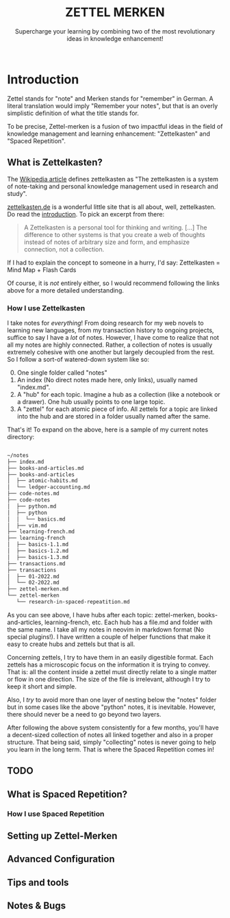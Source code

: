 <br />
<h1 align="center">ZETTEL MERKEN</h1>
<p align="center">Supercharge your learning by combining two of the most revolutionary ideas in knowledge enhancement!</p>
<br />

# Introduction

Zettel stands for "note" and Merken stands for "remember" in German. A literal translation would imply "Remember your notes", but that is an overly simplistic definition of what the title stands for.

To be precise, Zettel-merken is a fusion of two impactful ideas in the field of knowledge management and learning enhancement: "Zettelkasten" and "Spaced Repetition".

## What is Zettelkasten?

The [Wikipedia article](https://en.wikipedia.org/wiki/Zettelkasten) defines zettelkasten as "The zettelkasten is a system of note-taking and personal knowledge management used in research and study".

[zettelkasten.de](https://zettelkasten.de/introduction/) is a wonderful little site that is all about, well, zettelkasten. Do read the [introduction](https://zettelkasten.de/introduction/). To pick an excerpt from there:

> A Zettelkasten is a personal tool for thinking and writing. [...] The difference to other systems is that you create a web of thoughts instead of notes of arbitrary size and form, and emphasize connection, not a collection.

If I had to explain the concept to someone in a hurry, I'd say: Zettelkasten = Mind Map + Flash Cards

Of course, it is _not_ entirely either, so I would recommend following the links above for a more detailed understanding.

### How I use Zettelkasten

I take notes for _everything_! From doing research for my web novels to learning new languages, from my transaction history to ongoing projects, suffice to say I have a _lot_ of notes. However, I have come to realize that not all my notes are highly connected. Rather, a collection of notes is usually extremely cohesive with one another but largely decoupled from the rest. So I follow a sort-of watered-down system like so:

0. One single folder called "notes"
1. An index (No direct notes made here, only links), usually named "index.md".
2. A "hub" for each topic. Imagine a hub as a collection (like a notebook or a drawer). One hub usually points to one large topic.
3. A "zettel" for each atomic piece of info. All zettels for a topic are linked into the hub and are stored in a folder usually named after the same.

That's it! To expand on the above, here is a sample of my current notes directory:

```sh

~/notes
├── index.md
├── books-and-articles.md
├── books-and-articles
│  ├── atomic-habits.md
│  └── ledger-accounting.md
├── code-notes.md
├── code-notes
│  ├── python.md
│  ├── python
│  │  └── basics.md
│  ├── vim.md
├── learning-french.md
├── learning-french
│  ├── basics-1.1.md
│  ├── basics-1.2.md
│  ├── basics-1.3.md
├── transactions.md
├── transactions
│  ├── 01-2022.md
│  └── 02-2022.md
├── zettel-merken.md
└── zettel-merken
   └── research-in-spaced-repeatition.md

```

As you can see above, I have hubs after each topic: zettel-merken, books-and-articles, learning-french, etc. Each hub has a file.md and folder with the same name. I take all my notes in neovim in markdown format (No special plugins!). I have written a couple of helper functions that make it easy to create hubs and zettels but that is all.

Concerning zettels, I try to have them in an easily digestible format. Each zettels has a microscopic focus on the information it is trying to convey. That is: all the content inside a zettel must directly relate to a single matter or flow in one direction. The size of the file is irrelevant, although I try to keep it short and simple.

Also, I _try_ to avoid more than one layer of nesting below the "notes" folder but in some cases like the above "python" notes, it is inevitable. However, there should never be a need to go beyond two layers.

After following the above system consistently for a few months, you'll have a decent-sized collection of notes all linked together and also in a proper structure. That being said, simply "collecting" notes is never going to help you learn in the long term. That is where the Spaced Repetition comes in!

## TODO

## What is Spaced Repetition?

### How I use Spaced Repetition

## Setting up Zettel-Merken

## Advanced Configuration

## Tips and tools

## Notes & Bugs
